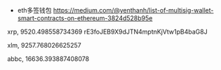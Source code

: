 - eth多签钱包 https://medium.com/@yenthanh/list-of-multisig-wallet-smart-contracts-on-ethereum-3824d528b95e


 



xrp, 9520.498558734369 
rE3foJEB9X9dJTN4mptnKjVtw1pB4baG8J

xlm, 9257.768026625257

abbc, 16636.393887408078